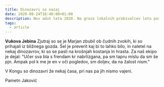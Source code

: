 ```yaml
---
title: Dinozavri so nazaj
date: 2020-08-24T16:40:00+01:00
description: Nov adut leta 2020. Na grozo lokalnih prebivalcev leto poslalo 10 dinozavrov.
tags:
  - article
---
```


**Vukova Jebina**  Zjutraj so se je Marjan zbubil ob čudnih zvokih, ki so prihajali iz bližnega gozda. Šel je preverit kaj bi to lahko bilo, in naletel na nekaj dinozavrov, ki so se pasli na krošnjah kostanja in hrasta. Za naš ekipo je dejal: "Učer sva bla s frendam kr nabrlizgana, pa sm tapru mislu da sm še pjn. Ampak pol k me je en v oči pogledov, sm doljev, da na žalost nism."

V Kongu so dinozavri že nekaj časa, pri nas pa jih nismo vajeni.

Pametn Jaković
